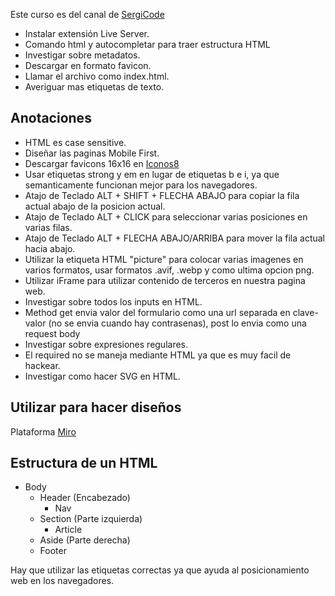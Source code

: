 Este curso es del canal de [SergiCode](https://www.youtube.com/watch?v=bNV6iw13Rnk)

- Instalar extensión Live Server.
- Comando html y autocompletar para traer estructura HTML
- Investigar sobre metadatos.
- Descargar en formato favicon.
- Llamar el archivo como index.html.
- Averiguar mas etiquetas de texto.

## Anotaciones

- HTML es case sensitive.
- Diseñar las paginas Mobile First.
- Descargar favicons 16x16 en [Iconos8](https://iconos8.es/)
- Usar etiquetas strong y em en lugar de etiquetas b e i, ya que semanticamente funcionan mejor para los navegadores.
- Atajo de Teclado ALT + SHIFT + FLECHA ABAJO para copiar la fila actual abajo de la posicion actual.
- Atajo de Teclado ALT + CLICK para seleccionar varias posiciones en varias filas.
- Atajo de Teclado ALT + FLECHA ABAJO/ARRIBA para mover la fila actual hacia abajo.
- Utilizar la etiqueta HTML "picture" para colocar varias imagenes en varios formatos, usar formatos .avif, .webp y como ultima opcion png.
- Utilizar iFrame para utilizar contenido de terceros en nuestra pagina web.
- Investigar sobre todos los inputs en HTML.
- Method get envia valor del formulario como una url separada en clave-valor (no se envia cuando hay contrasenas), post lo envia como una request body
- Investigar sobre expresiones regulares.
- El required no se maneja mediante HTML ya que es muy facil de hackear.
- Investigar como hacer SVG en HTML.

## Utilizar para hacer diseños

Plataforma [Miro](https://miro.com/es/)

## Estructura de un HTML

- Body
  - Header (Encabezado)
    - Nav
  - Section (Parte izquierda)
    - Article
  - Aside (Parte derecha)
  - Footer

Hay que utilizar las etiquetas correctas ya que ayuda al posicionamiento web en los navegadores.
